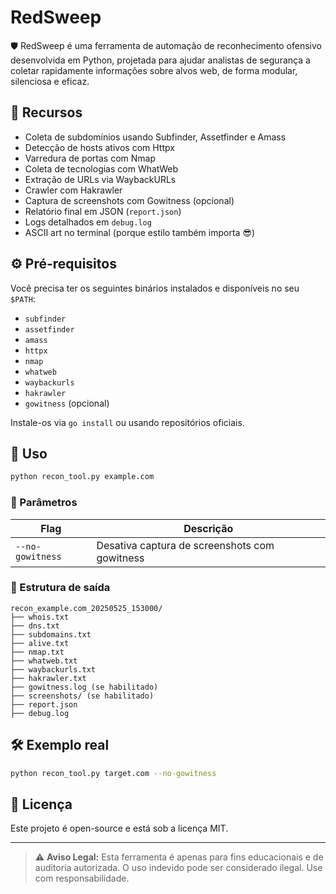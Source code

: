 # RedSweep

🛡️ RedSweep é uma ferramenta de automação de reconhecimento ofensivo desenvolvida em Python, projetada para ajudar analistas de segurança a coletar rapidamente informações sobre alvos web, de forma modular, silenciosa e eficaz.

## 📌 Recursos

- Coleta de subdomínios usando Subfinder, Assetfinder e Amass
- Detecção de hosts ativos com Httpx
- Varredura de portas com Nmap
- Coleta de tecnologias com WhatWeb
- Extração de URLs via WaybackURLs
- Crawler com Hakrawler
- Captura de screenshots com Gowitness (opcional)
- Relatório final em JSON (`report.json`)
- Logs detalhados em `debug.log`
- ASCII art no terminal (porque estilo também importa 😎)

## ⚙️ Pré-requisitos

Você precisa ter os seguintes binários instalados e disponíveis no seu `$PATH`:

- `subfinder`
- `assetfinder`
- `amass`
- `httpx`
- `nmap`
- `whatweb`
- `waybackurls`
- `hakrawler`
- `gowitness` (opcional)

Instale-os via `go install` ou usando repositórios oficiais.

## 🧪 Uso

```bash
python recon_tool.py example.com
```

### 🔧 Parâmetros

| Flag             | Descrição                                   |
|------------------|---------------------------------------------|
| `--no-gowitness` | Desativa captura de screenshots com gowitness |

### 📁 Estrutura de saída

```
recon_example.com_20250525_153000/
├── whois.txt
├── dns.txt
├── subdomains.txt
├── alive.txt
├── nmap.txt
├── whatweb.txt
├── waybackurls.txt
├── hakrawler.txt
├── gowitness.log (se habilitado)
├── screenshots/ (se habilitado)
├── report.json
├── debug.log
```

## 🛠️ Exemplo real

```bash
python recon_tool.py target.com --no-gowitness
```

## 📜 Licença

Este projeto é open-source e está sob a licença MIT.

---

> ⚠️ **Aviso Legal:** Esta ferramenta é apenas para fins educacionais e de auditoria autorizada. O uso indevido pode ser considerado ilegal. Use com responsabilidade.

